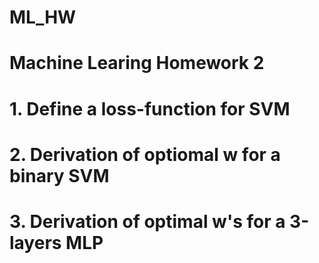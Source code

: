 # ML_HW
# Machine Learing Homework 2
# 1. Define a loss-function for SVM
# 2. Derivation of optiomal w for a binary SVM
# 3. Derivation of optimal w's for a 3-layers MLP
